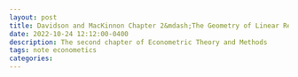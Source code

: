 ```yaml
---
layout: post
title: Davidson and MacKinnon Chapter 2&mdash;The Geometry of Linear Regression
date: 2022-10-24 12:12:00-0400
description: The second chapter of Econometric Theory and Methods
tags: note econometics
categories: 
---
```


